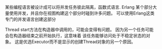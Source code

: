 某些编程语言被设计成可以将并发任务彼此隔离，函数式语言.
Erlang  某个部分大量使用并发，并且你在视图构建这个部分时碰到许多问题。
可以使用Erlang这类专门的并发语言创建这部分

Thread start方法在构造器中调用的，可能会变得有问题。
因为另一个任务可能会在构造器结束之前开始执行，这意味着
该任务能够访问处于不稳定状态的对象。
这是优选Executor而不是显示的创建Thread对象的另一个原因。